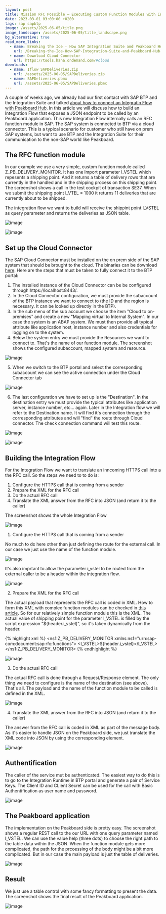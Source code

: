 ```yaml
---
layout: post
title: Mission RFC Possible – Executing Custom Function Modules with Integration Flows
date: 2023-03-01 03:00:00 +0200
tags: sap sapbtp
image: /assets/2025-06-05/title.png
image_landscape: /assets/2025-06-05/title_landscape.png
bg_alternative: true
read_more_links:
  - name: Breaking the Ice - How SAP Integration Suite and Peakboard Hub Became Best Friends
    url: /Breaking-the-Ice-How-SAP-Integration-Suite-and-Peakboard-Hub-Became-Best-Friends.html
  - name: Download CLoud Connector
    url: https://tools.hana.ondemand.com/#cloud
downloads:
  - name: Iflow SAPDeliveries.zip
    url: /assets/2025-06-05/SAPDeliveries.zip
  - name: SAPDeliveries.pbmx
    url: /assets/2025-06-05/SAPDeliveries.pbmx
---
```

A couple of weeks ago, we already had our first contact with SAP BTP and the Integration Suite and talked [about how to connect an Integratin Flow with Peakboard Hub](/Breaking-the-Ice-How-SAP-Integration-Suite-and-Peakboard-Hub-Became-Best-Friends.html).
In this article we will discuss how to build an Integration Flow that exposes a JSON endpoint to be called by an Peakboard application. This new Integration Flow internally calls an RFC function module in SAP. The SAP system is connected to BTP via a cloud connector.
This is a typical scenario for customer who still have on prem SAP systems, but want to use BTP and the Integration Suite for their communication to the non-SAP world like Peakboard.

## The RFC function module

In our example we use a very simple, custom function module called Z_PB_DELIVERY_MONITOR. It has one Import parameter I_VSTEL which repesents a shipping point. And it returns a table of delivery rows that are currently in the handled and in the shipping process on this shipping point.
The screenshot shows a call in the test cockpit of transaction SE37. When we submit the shipping point I_VTEL = 1000 it returns 11  deliveries that are currently about to be shipped.

The integration flow we want to build will receive the shippint point I_VSTEL as query parameter and returns the deliveries as JSON table.

![image](/assets/2025-06-26/010.png)

![image](/assets/2025-06-26/020.png)

## Set up the Cloud Connector

The SAP Cloud Connector must be installed on the on prem side of the SAP system that should be brought to the cloud. The binaries can be download [here](https://tools.hana.ondemand.com/#cloud). Here are the steps that must be taken to fully connect it to the BTP portal:

1. The installed instance of the Cloud Connector can be be configured through https://localhost:8443/.
2. In the Cloud Connector configuration, we must provide the subaccount of the BTP instance we want to connect to (the ID and the region is necessary. It can be looked up directly in the BTP).
3. In the sub menu of the sub account we choose the item "Cloud to on-premises" and create a new "Mapping virtual to Internal System". In our case the system is an ABAP system. We must then provide all typical attribute like application host, instance number and also credentials for logging on to the system. 
4. Below the system entry we must provide the Resources we want to connect to. That's the name of our function module. The screenshot shows the configured subaccount, mapped system and resource.

![image](/assets/2025-06-26/030.png)

5. When we switch to the BTP portal and select the corresponding subaccount we can see the active connection under the Cloud Connector tab

![image](/assets/2025-06-26/040.png)

6. The last configuration we have to set up is the "Destination". In the destination entry we must provide the typical attributes like application server, instance number, etc... again. Later in the Integration flow we will refer to the Destination name. It will find it's connection through the corresponding attributes and will "find" the route through Cloud connector. The check connection command will test this route.

![image](/assets/2025-06-26/050.png)

![image](/assets/2025-06-26/060.png)

## Building the Integration Flow

For the Integration Flow we want to translate an inncoming HTTPS call into a the RFC call. So the steps we need to to do is:

1. Configure the HTTPS call that is coming from a sender
2. Prepare the XML for the RFC call
3. Do the actual RFC call
4. Translate the XML answer from the RFC into JSON (and return it to the caller)

The screenshot shows the whole Integration Flow

![image](/assets/2025-06-26/070.png)

1. Configure the HTTPS call that is coming from a sender

No much to do here other than just defining the route for the external call. In our case we just use the name of the function module.

![image](/assets/2025-06-26/080.png)

It's also imprtant to allow the parameter i_vstel to be routed from the external caller to be a header within the integration flow.

![image](/assets/2025-06-26/075.png)

2. Prepare the XML for the RFC call

The actual payload that represents the RFC call is coded in XML. How to form this XML with complex function modules can be checked in [this article](https://community.sap.com/t5/technology-blog-posts-by-sap/cloud-integration-creating-xml-structure-for-remote-function-call-rfc-that/ba-p/13559556). So for our relatively simple function module this is the XML. The actual value of shipping point for the parameter I_VSTEL is filled by the script expression "${header.i_vstel}", so it's taken dynamically from the header.

{% highlight xml %}
<ns1:Z_PB_DELIVERY_MONITOR xmlns:ns1="urn:sap-com:document:sap:rfc:functions">
     <I_VSTEL>${header.i_vstel}</I_VSTEL>
</ns1:Z_PB_DELIVERY_MONITOR>
{% endhighlight %}

![image](/assets/2025-06-26/090.png)

3. Do the actual RFC call

The actual RFC call is done through a Request/Response element. The only thing we need to configure is the name of the destination (see above). That's all. The payload and the name of the function module to be called is defined in the XML. 

![image](/assets/2025-06-26/100.png)

4. Translate the XML answer from the RFC into JSON (and return it to the caller)

The answer from the RFC call is coded in XML as part of the message body. As it's easier to handle JSON on the Peakboard side, we just translate the XML code into JSON by using the corresponding element.

![image](/assets/2025-06-26/110.png)

## Authentification

The caller of the service mut be authenticated. The easiest way to do this is to go to the Integration Runtime in BTP portal and generate a pair of Service Keys. The Client ID and CLient Secret can be used for the call with Basic Authentification as user name and password.

![image](/assets/2025-06-26/120.png)

## The Peakboard application

The implementation on the Peakboard side is pretty easy. The screenshot shows a regular REST call to the our URL with one query parameter named I_VSTEL. We can use the value help (three dots) to choose the right path to the table data within the JSON. When the function module gets more complicated, the path for the prcoessing of the body might be a bit more complicated. But in our case the main payload is just the table of deliveries.

![image](/assets/2025-06-26/130.png)

## Result

We just use a table control with some fancy formatting to present the data. The screenshot shows the final result of the Peakboard application.

![image](/assets/2025-06-26/140.png)


